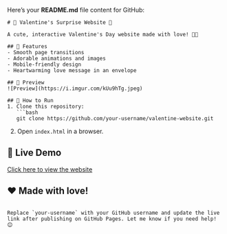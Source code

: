 Here’s your **README.md** file content for GitHub:  

```
# 💖 Valentine's Surprise Website 💖  

A cute, interactive Valentine's Day website made with love! 🌸✨  

## 🌟 Features  
- Smooth page transitions  
- Adorable animations and images  
- Mobile-friendly design  
- Heartwarming love message in an envelope  

## 📸 Preview  
![Preview](https://i.imgur.com/kUu9hTg.jpeg)  

## 🚀 How to Run  
1. Clone this repository:  
   ```bash
   git clone https://github.com/your-username/valentine-website.git
   ```
2. Open `index.html` in a browser.  

## 🎉 Live Demo  
[Click here to view the website](https://your-username.github.io/valentine-website/)  

## ❤️ Made with love!  
```  

Replace `your-username` with your GitHub username and update the live link after publishing on GitHub Pages. Let me know if you need help! 😊
